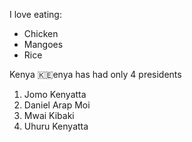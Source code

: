 I love eating:
  * Chicken
  * Mangoes
  * Rice

Kenya 🇰🇪enya has had only 4 presidents
   1. Jomo Kenyatta
   2. Daniel Arap Moi
   3. Mwai Kibaki
   4. Uhuru Kenyatta
